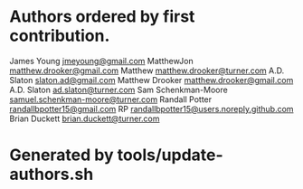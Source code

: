 # Authors ordered by first contribution.

James Young <jmeyoung@gmail.com>
MatthewJon <matthew.drooker@gmail.com>
Matthew <matthew.drooker@turner.com>
A.D. Slaton <slaton.ad@gmail.com>
Matthew Drooker <matthew.drooker@gmail.com>
A.D. Slaton <ad.slaton@turner.com>
Sam Schenkman-Moore <samuel.schenkman-moore@turner.com>
Randall Potter <randallbpotter15@gmail.com>
RP <randallbpotter15@users.noreply.github.com>
Brian Duckett <brian.duckett@turner.com>

# Generated by tools/update-authors.sh
